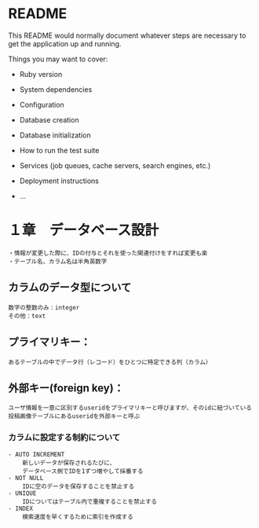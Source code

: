 # README

This README would normally document whatever steps are necessary to get the
application up and running.

Things you may want to cover:

* Ruby version

* System dependencies

* Configuration

* Database creation

* Database initialization

* How to run the test suite

* Services (job queues, cache servers, search engines, etc.)

* Deployment instructions

* ...

# １章　データベース設計
    ・情報が変更した際に、IDの付与とそれを使った関連付けをすれば変更も楽
    ・テーブル名、カラム名は半角英数字

## カラムのデータ型について
    数字の整数のみ：integer
    その他：text

## プライマリキー：
    あるテーブルの中でデータ行（レコード）をひとつに特定できる列（カラム）
## 外部キー(foreign key)：
    ユーザ情報を一意に区別するuseridをプライマリキーと呼びますが、そのidに紐づいている投稿画像テーブルにあるuseridを外部キーと呼ぶ

### カラムに設定する制約について
    - AUTO INCREMENT
        新しいデータが保存されるたびに、
        データベース側でIDを1ずつ増やして採番する
    - NOT NULL
        IDに空のデータを保存することを禁止する
    - UNIQUE
        IDについてはテーブル内で重複することを禁止する
    - INDEX
        検索速度を早くするために索引を作成する